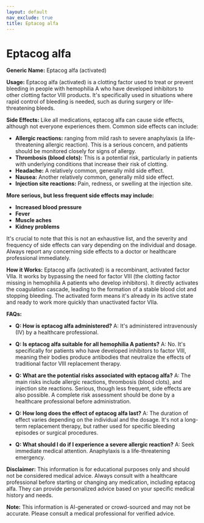 ```yaml
---
layout: default
nav_exclude: true
title: Eptacog alfa
---
```


# Eptacog alfa

**Generic Name:** Eptacog alfa (activated)

**Usage:** Eptacog alfa (activated) is a clotting factor used to treat or prevent bleeding in people with hemophilia A who have developed inhibitors to other clotting factor VIII products.  It's specifically used in situations where rapid control of bleeding is needed,  such as during surgery or life-threatening bleeds.

**Side Effects:**  Like all medications, eptacog alfa can cause side effects, although not everyone experiences them.  Common side effects can include:

* **Allergic reactions:** ranging from mild rash to severe anaphylaxis (a life-threatening allergic reaction).  This is a serious concern, and patients should be monitored closely for signs of allergy.
* **Thrombosis (blood clots):**  This is a potential risk, particularly in patients with underlying conditions that increase their risk of clotting.
* **Headache:** A relatively common, generally mild side effect.
* **Nausea:**  Another relatively common, generally mild side effect.
* **Injection site reactions:** Pain, redness, or swelling at the injection site.

**More serious, but less frequent side effects may include:**

* **Increased blood pressure**
* **Fever**
* **Muscle aches**
* **Kidney problems**


It's crucial to note that this is not an exhaustive list, and the severity and frequency of side effects can vary depending on the individual and dosage.  Always report any concerning side effects to a doctor or healthcare professional immediately.

**How it Works:**  Eptacog alfa (activated) is a recombinant, activated factor VIIa.  It works by bypassing the need for factor VIII (the clotting factor missing in hemophilia A patients who develop inhibitors).  It directly activates the coagulation cascade, leading to the formation of a stable blood clot and stopping bleeding.  The activated form means it's already in its active state and ready to work more quickly than unactivated factor VIIa.

**FAQs:**

* **Q: How is eptacog alfa administered?**  A: It's administered intravenously (IV) by a healthcare professional.

* **Q: Is eptacog alfa suitable for all hemophilia A patients?** A: No. It's specifically for patients who have developed inhibitors to factor VIII, meaning their bodies produce antibodies that neutralize the effects of traditional factor VIII replacement therapy.

* **Q: What are the potential risks associated with eptacog alfa?** A:  The main risks include allergic reactions, thrombosis (blood clots), and injection site reactions.  Serious, though less frequent, side effects are also possible.  A complete risk assessment should be done by a healthcare professional before administration.

* **Q: How long does the effect of eptacog alfa last?** A: The duration of effect varies depending on the individual and the dosage.  It's not a long-term replacement therapy, but rather used for specific bleeding episodes or surgical procedures.

* **Q:  What should I do if I experience a severe allergic reaction?** A: Seek immediate medical attention.  Anaphylaxis is a life-threatening emergency.

**Disclaimer:** This information is for educational purposes only and should not be considered medical advice.  Always consult with a healthcare professional before starting or changing any medication, including eptacog alfa.  They can provide personalized advice based on your specific medical history and needs.


**Note:** This information is AI-generated or crowd-sourced and may not be accurate. Please consult a medical professional for verified advice.